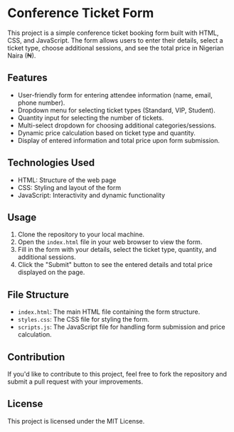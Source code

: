# Conference Ticket Form

This project is a simple conference ticket booking form built with HTML, CSS, and JavaScript. The form allows users to enter their details, select a ticket type, choose additional sessions, and see the total price in Nigerian Naira (₦).

## Features

- User-friendly form for entering attendee information (name, email, phone number).
- Dropdown menu for selecting ticket types (Standard, VIP, Student).
- Quantity input for selecting the number of tickets.
- Multi-select dropdown for choosing additional categories/sessions.
- Dynamic price calculation based on ticket type and quantity.
- Display of entered information and total price upon form submission.

## Technologies Used

- HTML: Structure of the web page
- CSS: Styling and layout of the form
- JavaScript: Interactivity and dynamic functionality

## Usage

1. Clone the repository to your local machine.
2. Open the `index.html` file in your web browser to view the form.
3. Fill in the form with your details, select the ticket type, quantity, and additional sessions.
4. Click the "Submit" button to see the entered details and total price displayed on the page.

## File Structure

- `index.html`: The main HTML file containing the form structure.
- `styles.css`: The CSS file for styling the form.
- `scripts.js`: The JavaScript file for handling form submission and price calculation.

## Contribution

If you'd like to contribute to this project, feel free to fork the repository and submit a pull request with your improvements.

## License

This project is licensed under the MIT License.
